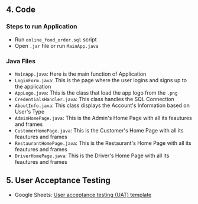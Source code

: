 ## 4. Code
### Steps to run Application
- Run `online_food_order.sql` script
- Open `.jar` file or run `MainApp.java`
### Java Files
- `MainApp.java`: Here is the main function of Application
- `LoginForm.java`: This is the page where the user logins and signs up to the application
- `AppLogo.java`: This is the class that load the app logo from the `.png`
- `CredentialsHandler.java`: This class handles the SQL Connection
- `AboutInfo.java`: This class displays the Account's Information based on User's Type
- `AdminHomePage.java`: This is the Admin's Home Page with all its feautures and frames
- `CustomerHomePage.java`: This is the Customer's Home Page with all its feautures and frames
- `RestaurantHomePage.java`: This is the Restaurant's Home Page with all its feautures and frames
- `DriverHomePage.java`: This is the Driver's Home Page with all its feautures and frames

## 5. User Acceptance Testing
- Google Sheets: [User acceptance testing (UAT) template](https://docs.google.com/spreadsheets/d/1sIVKuAuopc5MDta-gyaHpCiN_-EvrrwQnIuFxI17E_U/edit?usp=sharing)
